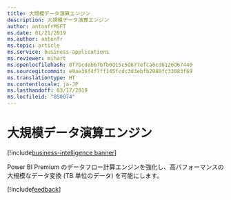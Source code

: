 ```yaml
---
title: 大規模データ演算エンジン
description: 大規模データ演算エンジン
author: antonfrMSFT
ms.date: 01/21/2019
ms.author: antonfr
ms.topic: article
ms.service: business-applications
ms.reviewer: mihart
ms.openlocfilehash: 8f7bcdeb67bfb0d15c5d677efca6cd6126d67440
ms.sourcegitcommit: e9ae36f4f7ff145fcdc3d3ebfb2080fc33083f69
ms.translationtype: HT
ms.contentlocale: ja-JP
ms.lasthandoff: 03/17/2019
ms.locfileid: "850074"
---
```

# <a name="large-scale-data-compute-engine"></a>大規模データ演算エンジン

[!include[business-intelligence banner](../../../includes/business-intelligence.md)]

Power BI Premium のデータフロー計算エンジンを強化し、高パフォーマンスの大規模なデータ変換 (TB 単位のデータ) を可能にします。

[!include[feedback](../../includes/service-feedback.md)]